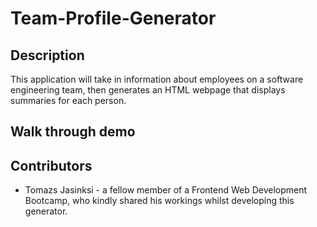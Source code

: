 # Team-Profile-Generator

## Description
This application will take in information about employees on a software engineering team, then generates an HTML webpage that displays summaries for each person.

## Walk through demo

## Contributors
* Tomazs Jasinksi - a fellow member of a Frontend Web Development Bootcamp, who kindly shared his workings whilst developing this generator. 